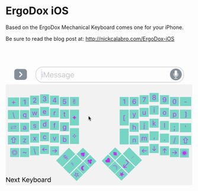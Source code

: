 # ErgoDox iOS
Based on the ErgoDox Mechanical Keyboard comes one for your iPhone.

Be sure to read the blog post at:
http://nickcalabro.com/ErgoDox-iOS

![](assets/erg.gif)